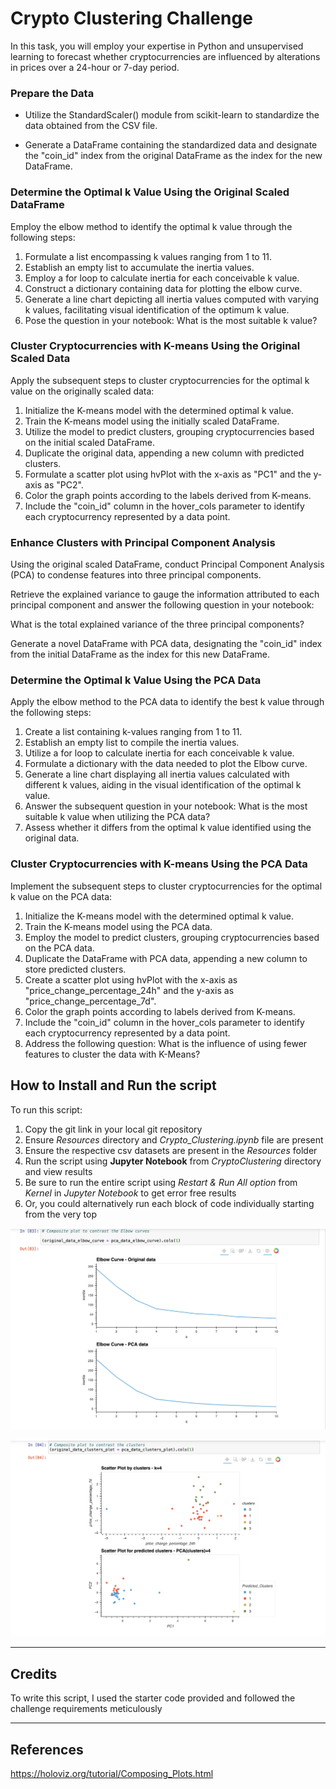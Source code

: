 # Crypto Clustering Challenge

In this task, you will employ your expertise in Python and unsupervised learning to forecast whether cryptocurrencies are influenced by alterations in prices over a 24-hour or 7-day period.

### Prepare the Data
* Utilize the StandardScaler() module from scikit-learn to standardize the data obtained from the CSV file.

* Generate a DataFrame containing the standardized data and designate the "coin_id" index from the original DataFrame as the index for the new DataFrame.

### Determine the Optimal k Value Using the Original Scaled DataFrame <br>
Employ the elbow method to identify the optimal k value through the following steps: <br>

1. Formulate a list encompassing k values ranging from 1 to 11.
2. Establish an empty list to accumulate the inertia values.
3. Employ a for loop to calculate inertia for each conceivable k value.
4. Construct a dictionary containing data for plotting the elbow curve.
5. Generate a line chart depicting all inertia values computed with varying k values, facilitating visual identification of the optimum k value.
6. Pose the question in your notebook: What is the most suitable k value?

### Cluster Cryptocurrencies with K-means Using the Original Scaled Data <br>
Apply the subsequent steps to cluster cryptocurrencies for the optimal k value on the originally scaled data: <br>

1. Initialize the K-means model with the determined optimal k value.
2. Train the K-means model using the initially scaled DataFrame.
3. Utilize the model to predict clusters, grouping cryptocurrencies based on the initial scaled DataFrame.
4. Duplicate the original data, appending a new column with predicted clusters.
5. Formulate a scatter plot using hvPlot with the x-axis as "PC1" and the y-axis as "PC2".
6. Color the graph points according to the labels derived from K-means.
7. Include the "coin_id" column in the hover_cols parameter to identify each cryptocurrency represented by a data point. <br>

### Enhance Clusters with Principal Component Analysis
Using the original scaled DataFrame, conduct Principal Component Analysis (PCA) to condense features into three principal components.

Retrieve the explained variance to gauge the information attributed to each principal component and answer the following question in your notebook: <br>

What is the total explained variance of the three principal components? <br>

Generate a novel DataFrame with PCA data, designating the "coin_id" index from the initial DataFrame as the index for this new DataFrame.<br>

### Determine the Optimal k Value Using the PCA Data <br>
Apply the elbow method to the PCA data to identify the best k value through the following steps: <br>

1. Create a list containing k-values ranging from 1 to 11.
2. Establish an empty list to compile the inertia values.
3. Utilize a for loop to calculate inertia for each conceivable k value.
4. Formulate a dictionary with the data needed to plot the Elbow curve.
5. Generate a line chart displaying all inertia values calculated with different k values, aiding in the visual identification of the optimal k value.
6. Answer the subsequent question in your notebook: What is the most suitable k value when utilizing the PCA data?
7. Assess whether it differs from the optimal k value identified using the original data.

### Cluster Cryptocurrencies with K-means Using the PCA Data <br>
Implement the subsequent steps to cluster cryptocurrencies for the optimal k value on the PCA data:

1. Initialize the K-means model with the determined optimal k value.
2. Train the K-means model using the PCA data.
3. Employ the model to predict clusters, grouping cryptocurrencies based on the PCA data.
4. Duplicate the DataFrame with PCA data, appending a new column to store predicted clusters.
5. Create a scatter plot using hvPlot with the x-axis as "price_change_percentage_24h" and the y-axis as "price_change_percentage_7d".
6. Color the graph points according to labels derived from K-means.
7. Include the "coin_id" column in the hover_cols parameter to identify each cryptocurrency represented by a data point.
8. Address the following question: What is the influence of using fewer features to cluster the data with K-Means?

## How to Install and Run the script

To run this script:
1. Copy the git link in your local git repository
2. Ensure *Resources* directory and *Crypto_Clustering.ipynb* file are present
3. Ensure the respective csv datasets are present in the *Resources* folder
4. Run the script using **Jupyter Notebook** from *CryptoClustering* directory and view results
5. Be sure to run the entire script using *Restart & Run All option* from *Kernel* in *Jupyter Notebook* to get error free results
6. Or, you could alternatively run each block of code individually starting from the very top 

![Elbow Curve](Images/Elbow_curve.png)

![Scatter Plots](Images/Scatter_plot.png)

---
## Credits

To write this script, I used the starter code provided and followed the challenge requirements meticulously <br> 

---
## References
https://holoviz.org/tutorial/Composing_Plots.html
